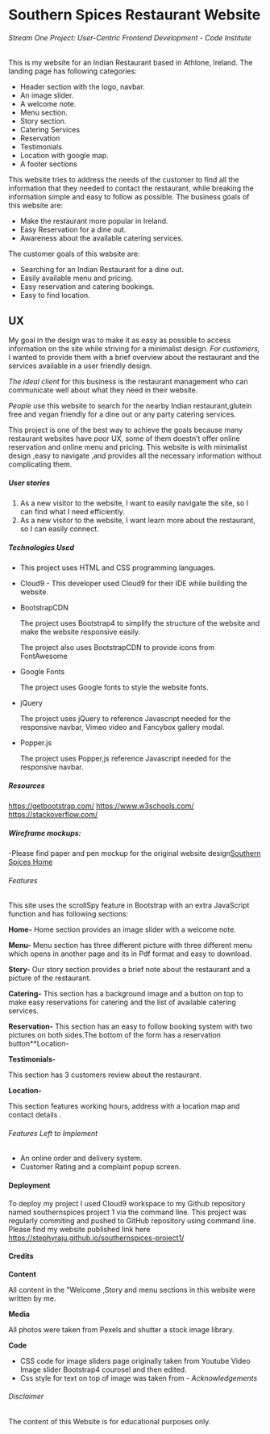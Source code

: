 # Southern Spices Restaurant Website

 ###### Stream One Project: User-Centric Frontend Development - Code Institute
 
This is my website for an Indian Restaurant based in Athlone, Ireland. 
The landing page has following categories:

*	Header section with the logo, navbar.
*	An image slider.
*	A welcome note.
*	Menu section.
*	Story section.
*	Catering Services
*	Reservation
*	Testimonials
*	Location with google map.
*	A footer sections 


This website tries to address the needs of the customer to find all the information that they needed to contact the restaurant, while breaking the information simple and easy to follow as possible.
The business goals of this website are:

*	Make the restaurant more popular in Ireland.
*	Easy Reservation for a dine out.
*	Awareness about the available catering services.
	 

The customer goals of this website are:

*	Searching for an Indian Restaurant for a dine out.
*	Easily available menu and pricing.
*	Easy reservation and catering bookings.
*	Easy to find location.

## UX

My goal in the design was to make it as easy as possible to access information on the site while striving for a minimalist design.
*For customers,* I wanted to provide them with a brief overview about the restaurant and the services available in a user friendly design. 

*The ideal client* for this business is the restaurant management who can communicate well about what they need in their website. 

*People* use this website to search for the nearby Indian restaurant,glutein free and vegan friendly for a dine out or any party catering services.

This project is one of the best way to achieve the goals because many restaurant websites have poor UX, some of them doestn’t offer online reservation and online menu and pricing.
This website is with minimalist design ,easy to navigate ,and provides all the necessary information without complicating them.



##### User stories

1.	As a new visitor to the website, I want to easily navigate the site, so I can find what I need efficiently.
2.	As a new visitor to the website, I want learn more about the restaurant, so I can easily connect.


##### Technologies Used

*	This project uses HTML and CSS programming languages.

*	Cloud9 - This developer used Cloud9 for their IDE while building the website.

*	BootstrapCDN

	The project uses Bootstrap4 to simplify the structure of the website and make the website responsive easily.
	
	The project also uses BootstrapCDN to provide icons from FontAwesome
*	Google Fonts

	The project uses Google fonts to style the website fonts.
*	jQuery

	The project uses jQuery to reference Javascript needed for the responsive navbar, Vimeo video and Fancybox gallery modal.
*	Popper.js

	The project uses Popper,js reference Javascript needed for the responsive navbar.
 
##### Resources

https://getbootstrap.com/ https://www.w3schools.com/ https://stackoverflow.com/  

#####  Wireframe mockups:

 -Please find paper and pen mockup for the original website design[Southern Spices Home]()

###### Features

This site uses the scrollSpy feature in Bootstrap with an extra JavaScript function and has following sections:

**Home-**
     Home section provides an image slider with a welcome note.
     
**Menu-**
    Menu section has three different picture with three different menu which opens in another page and its in Pdf format and easy to download.

 **Story-**
  Our story section provides a brief note about the restaurant and a picture of the restaurant.

**Catering-**
This section has a background image and a button on top to make easy reservations for catering and the list of available catering services.

**Reservation-**
This section has an easy to follow booking system with two pictures on both sides.The bottom of the form has a reservation button**Location-

**Testimonials-**

This section has 3 customers review about the restaurant.

**Location-**

This section features working hours, address with a location map and contact details .
 


###### Features Left to Implement

* An online order and delivery system.
* Customer Rating and a complaint popup screen.




#### Deployment

To deploy my project I used Cloud9 workspace to my Github repository named southernspices project 1 via the command line.
This project was regularly commiting and pushed to GitHub repository using command line.
Please find my website published link here https://stephyraju.github.io/southernspices-project1/


#### Credits

**Content**

All content in the "Welcome ,Story and menu sections in this website were written by me.

**Media**

All photos were taken from Pexels and shutter a stock image library. 

**Code**

* CSS code for image sliders page originally taken from Youtube Video Image slider Bootstrap4 courosel and then edited.
* Css style for text on top of image was taken from -
*Acknowledgements*


###### Disclaimer

The content of this Website is for educational purposes only.





